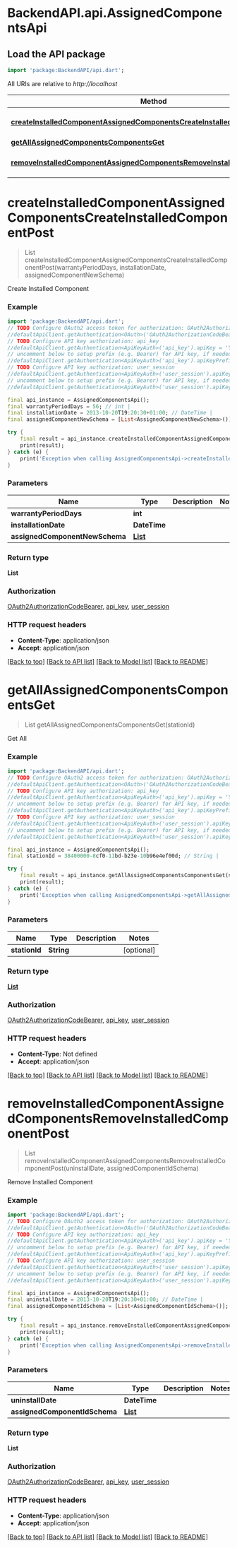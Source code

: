 # BackendAPI.api.AssignedComponentsApi

## Load the API package
```dart
import 'package:BackendAPI/api.dart';
```

All URIs are relative to *http://localhost*

Method | HTTP request | Description
------------- | ------------- | -------------
[**createInstalledComponentAssignedComponentsCreateInstalledComponentPost**](AssignedComponentsApi.md#createinstalledcomponentassignedcomponentscreateinstalledcomponentpost) | **POST** /assigned_components/create_installed_component | Create Installed Component
[**getAllAssignedComponentsComponentsGet**](AssignedComponentsApi.md#getallassignedcomponentscomponentsget) | **GET** /assigned_components/components | Get All
[**removeInstalledComponentAssignedComponentsRemoveInstalledComponentPost**](AssignedComponentsApi.md#removeinstalledcomponentassignedcomponentsremoveinstalledcomponentpost) | **POST** /assigned_components/remove_installed_component | Remove Installed Component


# **createInstalledComponentAssignedComponentsCreateInstalledComponentPost**
> List<String> createInstalledComponentAssignedComponentsCreateInstalledComponentPost(warrantyPeriodDays,
> installationDate, assignedComponentNewSchema)

Create Installed Component

### Example
```dart
import 'package:BackendAPI/api.dart';
// TODO Configure OAuth2 access token for authorization: OAuth2AuthorizationCodeBearer
//defaultApiClient.getAuthentication<OAuth>('OAuth2AuthorizationCodeBearer').accessToken = 'YOUR_ACCESS_TOKEN';
// TODO Configure API key authorization: api_key
//defaultApiClient.getAuthentication<ApiKeyAuth>('api_key').apiKey = 'YOUR_API_KEY';
// uncomment below to setup prefix (e.g. Bearer) for API key, if needed
//defaultApiClient.getAuthentication<ApiKeyAuth>('api_key').apiKeyPrefix = 'Bearer';
// TODO Configure API key authorization: user_session
//defaultApiClient.getAuthentication<ApiKeyAuth>('user_session').apiKey = 'YOUR_API_KEY';
// uncomment below to setup prefix (e.g. Bearer) for API key, if needed
//defaultApiClient.getAuthentication<ApiKeyAuth>('user_session').apiKeyPrefix = 'Bearer';

final api_instance = AssignedComponentsApi();
final warrantyPeriodDays = 56; // int | 
final installationDate = 2013-10-20T19:20:30+01:00; // DateTime | 
final assignedComponentNewSchema = [List<AssignedComponentNewSchema>()]; // List<AssignedComponentNewSchema> | 

try {
    final result = api_instance.createInstalledComponentAssignedComponentsCreateInstalledComponentPost(warrantyPeriodDays, installationDate, assignedComponentNewSchema);
    print(result);
} catch (e) {
    print('Exception when calling AssignedComponentsApi->createInstalledComponentAssignedComponentsCreateInstalledComponentPost: $e\n');
}
```

### Parameters

 Name                           | Type                                                                  | Description | Notes 
--------------------------------|-----------------------------------------------------------------------|-------------|-------
 **warrantyPeriodDays**         | **int**                                                               |             |
 **installationDate**           | **DateTime**                                                          |             |
 **assignedComponentNewSchema** | [**List<AssignedComponentNewSchema>**](AssignedComponentNewSchema.md) |             | 

### Return type

**List<String>**

### Authorization

[OAuth2AuthorizationCodeBearer](../README.md#OAuth2AuthorizationCodeBearer), [api_key](../README.md#api_key), [user_session](../README.md#user_session)

### HTTP request headers

 - **Content-Type**: application/json
 - **Accept**: application/json

[[Back to top]](#) [[Back to API list]](../README.md#documentation-for-api-endpoints) [[Back to Model list]](../README.md#documentation-for-models) [[Back to README]](../README.md)

# **getAllAssignedComponentsComponentsGet**
> List<AssignedComponentSchema> getAllAssignedComponentsComponentsGet(stationId)

Get All

### Example
```dart
import 'package:BackendAPI/api.dart';
// TODO Configure OAuth2 access token for authorization: OAuth2AuthorizationCodeBearer
//defaultApiClient.getAuthentication<OAuth>('OAuth2AuthorizationCodeBearer').accessToken = 'YOUR_ACCESS_TOKEN';
// TODO Configure API key authorization: api_key
//defaultApiClient.getAuthentication<ApiKeyAuth>('api_key').apiKey = 'YOUR_API_KEY';
// uncomment below to setup prefix (e.g. Bearer) for API key, if needed
//defaultApiClient.getAuthentication<ApiKeyAuth>('api_key').apiKeyPrefix = 'Bearer';
// TODO Configure API key authorization: user_session
//defaultApiClient.getAuthentication<ApiKeyAuth>('user_session').apiKey = 'YOUR_API_KEY';
// uncomment below to setup prefix (e.g. Bearer) for API key, if needed
//defaultApiClient.getAuthentication<ApiKeyAuth>('user_session').apiKeyPrefix = 'Bearer';

final api_instance = AssignedComponentsApi();
final stationId = 38400000-8cf0-11bd-b23e-10b96e4ef00d; // String | 

try {
    final result = api_instance.getAllAssignedComponentsComponentsGet(stationId);
    print(result);
} catch (e) {
    print('Exception when calling AssignedComponentsApi->getAllAssignedComponentsComponentsGet: $e\n');
}
```

### Parameters

Name | Type | Description  | Notes
------------- | ------------- | ------------- | -------------
 **stationId** | **String**|  | [optional] 

### Return type

[**List<AssignedComponentSchema>**](AssignedComponentSchema.md)

### Authorization

[OAuth2AuthorizationCodeBearer](../README.md#OAuth2AuthorizationCodeBearer), [api_key](../README.md#api_key), [user_session](../README.md#user_session)

### HTTP request headers

 - **Content-Type**: Not defined
 - **Accept**: application/json

[[Back to top]](#) [[Back to API list]](../README.md#documentation-for-api-endpoints) [[Back to Model list]](../README.md#documentation-for-models) [[Back to README]](../README.md)

# **removeInstalledComponentAssignedComponentsRemoveInstalledComponentPost**

> List<String> removeInstalledComponentAssignedComponentsRemoveInstalledComponentPost(uninstallDate,
> assignedComponentIdSchema)

Remove Installed Component

### Example
```dart
import 'package:BackendAPI/api.dart';
// TODO Configure OAuth2 access token for authorization: OAuth2AuthorizationCodeBearer
//defaultApiClient.getAuthentication<OAuth>('OAuth2AuthorizationCodeBearer').accessToken = 'YOUR_ACCESS_TOKEN';
// TODO Configure API key authorization: api_key
//defaultApiClient.getAuthentication<ApiKeyAuth>('api_key').apiKey = 'YOUR_API_KEY';
// uncomment below to setup prefix (e.g. Bearer) for API key, if needed
//defaultApiClient.getAuthentication<ApiKeyAuth>('api_key').apiKeyPrefix = 'Bearer';
// TODO Configure API key authorization: user_session
//defaultApiClient.getAuthentication<ApiKeyAuth>('user_session').apiKey = 'YOUR_API_KEY';
// uncomment below to setup prefix (e.g. Bearer) for API key, if needed
//defaultApiClient.getAuthentication<ApiKeyAuth>('user_session').apiKeyPrefix = 'Bearer';

final api_instance = AssignedComponentsApi();
final uninstallDate = 2013-10-20T19:20:30+01:00; // DateTime | 
final assignedComponentIdSchema = [List<AssignedComponentIdSchema>()]; // List<AssignedComponentIdSchema> | 

try {
    final result = api_instance.removeInstalledComponentAssignedComponentsRemoveInstalledComponentPost(uninstallDate, assignedComponentIdSchema);
    print(result);
} catch (e) {
    print('Exception when calling AssignedComponentsApi->removeInstalledComponentAssignedComponentsRemoveInstalledComponentPost: $e\n');
}
```

### Parameters

 Name                          | Type                                                                | Description | Notes 
-------------------------------|---------------------------------------------------------------------|-------------|-------
 **uninstallDate**             | **DateTime**                                                        |             |
 **assignedComponentIdSchema** | [**List<AssignedComponentIdSchema>**](AssignedComponentIdSchema.md) |             | 

### Return type

**List<String>**

### Authorization

[OAuth2AuthorizationCodeBearer](../README.md#OAuth2AuthorizationCodeBearer), [api_key](../README.md#api_key), [user_session](../README.md#user_session)

### HTTP request headers

 - **Content-Type**: application/json
 - **Accept**: application/json

[[Back to top]](#) [[Back to API list]](../README.md#documentation-for-api-endpoints) [[Back to Model list]](../README.md#documentation-for-models) [[Back to README]](../README.md)

